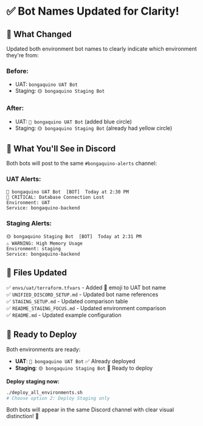 # ✅ Bot Names Updated for Clarity!

## 🎯 **What Changed**

Updated both environment bot names to clearly indicate which environment they're from:

### **Before:**
- UAT: `bongaquino UAT Bot`
- Staging: `🟡 bongaquino Staging Bot`

### **After:**
- UAT: `🔵 bongaquino UAT Bot` (added blue circle)
- Staging: `🟡 bongaquino Staging Bot` (already had yellow circle)

## 🎨 **What You'll See in Discord**

Both bots will post to the same `#bongaquino-alerts` channel:

### **UAT Alerts:**
```
🔵 bongaquino UAT Bot  [BOT]  Today at 2:30 PM
🔴 CRITICAL: Database Connection Lost
Environment: UAT
Service: bongaquino-backend
```

### **Staging Alerts:**
```
🟡 bongaquino Staging Bot  [BOT]  Today at 2:31 PM  
⚠️ WARNING: High Memory Usage
Environment: staging
Service: bongaquino-backend
```

## 📁 **Files Updated**

✅ `envs/uat/terraform.tfvars` - Added 🔵 emoji to UAT bot name  
✅ `UNIFIED_DISCORD_SETUP.md` - Updated bot name references  
✅ `STAGING_SETUP.md` - Updated comparison table  
✅ `README_STAGING_FOCUS.md` - Updated environment comparison  
✅ `README.md` - Updated example configuration  

## 🚀 **Ready to Deploy**

Both environments are ready:
- **UAT**: `🔵 bongaquino UAT Bot` ✅ Already deployed
- **Staging**: `🟡 bongaquino Staging Bot` 🔄 Ready to deploy

**Deploy staging now:**
```bash
./deploy_all_environments.sh
# Choose option 2: Deploy Staging only
```

Both bots will appear in the same Discord channel with clear visual distinction! 🎯 